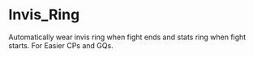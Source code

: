 # Invis_Ring
Automatically wear invis ring when fight ends and stats ring when fight starts. For Easier CPs and GQs.
